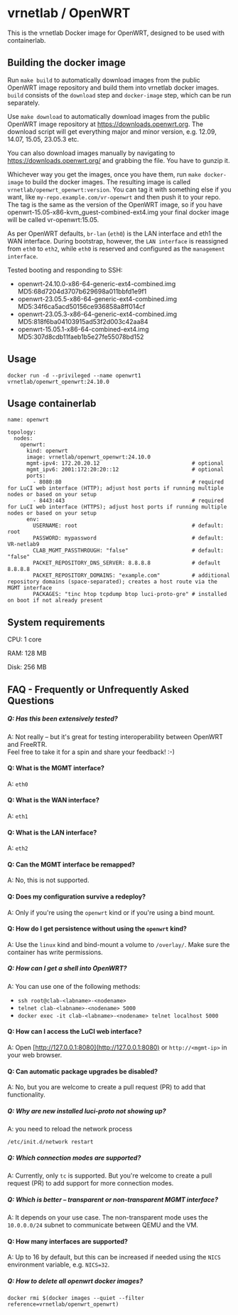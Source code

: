 vrnetlab / OpenWRT
==================================
This is the vrnetlab Docker image for OpenWRT, designed to be used with containerlab.

Building the docker image
-------------------------
Run `make build` to automatically download images from the public OpenWRT image
repository and build them into vrnetlab docker images. `build` consists of the
`download` step and `docker-image` step, which can be run separately.

Use `make download` to automatically download images from the public OpenWRT
image repository at https://downloads.openwrt.org. The download script will get
everything major and minor version, e.g. 12.09, 14.07, 15.05, 23.05.3 etc.

You can also download images manually by navigating to
https://downloads.openwrt.org/ and grabbing the file. You have to gunzip it.

Whichever way you get the images, once you have them, run `make docker-image`
to build the docker images. The resulting image is called `vrnetlab/openwrt_openwrt:version`. You can
tag it with something else if you want, like `my-repo.example.com/vr-openwrt`
and then push it to your repo. The tag is the same as the version of the
OpenWRT image, so if you have openwrt-15.05-x86-kvm_guest-combined-ext4.img
your final docker image will be called vr-openwrt:15.05.

As per OpenWRT defaults, `br-lan` (`eth0`) is the LAN interface and eth1 the WAN interface.
During bootstrap, however, the `LAN interface` is reassigned from `eth0` to `eth2`, while `eth0` is reserved and configured as the `management interface`.

Tested booting and responding to SSH:
* openwrt-24.10.0-x86-64-generic-ext4-combined.img MD5:68d7204d3707b629698a011bbfd1e9f1
* openwrt-23.05.5-x86-64-generic-ext4-combined.img MD5:34f6ca5acd50156ce936858a8ff014cf
* openwrt-23.05.3-x86-64-generic-ext4-combined.img MD5:818f6ba04103915ad53f2d003c42aa84
* openwrt-15.05.1-x86-64-combined-ext4.img MD5:307d8cdb11faeb1b5e27fe55078bd152

Usage
-----
```
docker run -d --privileged --name openwrt1 vrnetlab/openwrt_openwrt:24.10.0
```

Usage containerlab
-----
```
name: openwrt

topology:
  nodes:
    openwrt:
      kind: openwrt
      image: vrnetlab/openwrt_openwrt:24.10.0
      mgmt-ipv4: 172.20.20.12                             # optional
      mgmt_ipv6: 2001:172:20:20::12                       # optional
      ports:
        - 8080:80                                         # required for LuCI web interface (HTTP); adjust host ports if running multiple nodes or based on your setup
        - 8443:443                                        # required for LuCI web interface (HTTPS); adjust host ports if running multiple nodes or based on your setup
      env:
        USERNAME: root                                    # default: root
        PASSWORD: mypassword                              # default: VR-netlab9
        CLAB_MGMT_PASSTHROUGH: "false"                    # default: "false"
        PACKET_REPOSITORY_DNS_SERVER: 8.8.8.8             # default 8.8.8.8
        PACKET_REPOSITORY_DOMAINS: "example.com"          # additional repository domains (space-separated); creates a host route via the MGMT interface
        PACKAGES: "tinc htop tcpdump btop luci-proto-gre" # installed on boot if not already present
```

System requirements
-------------------
CPU: 1 core

RAM: 128 MB

Disk: 256 MB

FAQ - Frequently or Unfrequently Asked Questions
-------------------------------------------------
##### Q: Has this been extensively tested?
A: Not really – but it's great for testing interoperability between OpenWRT and FreeRTR.  
Feel free to take it for a spin and share your feedback! :-)

#### Q: What is the MGMT interface?
A: `eth0`

#### Q: What is the WAN interface?
A: `eth1`

#### Q: What is the LAN interface?
A: `eth2`

#### Q: Can the MGMT interface be remapped?
A: No, this is not supported.

#### Q: Does my configuration survive a redeploy?
A: Only if you're using the `openwrt` kind or if you're using a bind mount.

#### Q: How do I get persistence without using the `openwrt` kind?
A: Use the `linux` kind and bind-mount a volume to `/overlay/`. Make sure the container has write permissions.

##### Q: How can I get a shell into OpenWRT?
A: You can use one of the following methods:
- `ssh root@clab-<labname>-<nodename>`
- `telnet clab-<labname>-<nodename> 5000`
- `docker exec -it clab-<labname>-<nodename> telnet localhost 5000`

#### Q: How can I access the LuCI web interface?
A: Open [http://127.0.0.1:8080](http://127.0.0.1:8080) or `http://<mgmt-ip>` in your web browser.

#### Q: Can automatic package upgrades be disabled?
A: No, but you are welcome to create a pull request (PR) to add that functionality.

##### Q: Why are new installed luci-proto not showing up?
A: you need to reload the network process
```
/etc/init.d/network restart
```

##### Q: Which connection modes are supported?
A: Currently, only `tc` is supported. But you're welcome to create a pull request (PR) to add support for more connection modes.

##### Q: Which is better – transparent or non-transparent MGMT interface?
A: It depends on your use case. The non-transparent mode uses the `10.0.0.0/24` subnet to communicate between QEMU and the VM.

#### Q: How many interfaces are supported?
A: Up to 16 by default, but this can be increased if needed using the `NICS` environment variable, e.g. `NICS=32`.

##### Q: How to delete all openwrt docker images?
```
docker rmi $(docker images --quiet --filter reference=vrnetlab/openwrt_openwrt)
```

